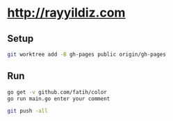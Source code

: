 # <http://rayyildiz.com>


## Setup

```bash
git worktree add -B gh-pages public origin/gh-pages
```

## Run

```bash
go get -v github.com/fatih/color
go run main.go enter your comment

git push -all
```
